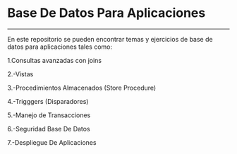 # Base De Datos Para Aplicaciones

---

En este repositorio se pueden encontrar temas y ejercicios de base de datos para aplicaciones tales como:

1.Consultas avanzadas con joins

2.-Vistas

3.-Procedimientos Almacenados (Store Procedure)

4.-Trigggers (Disparadores)

5.-Manejo de Transacciones

6.-Seguridad Base De Datos

7.-Despliegue De Aplicaciones